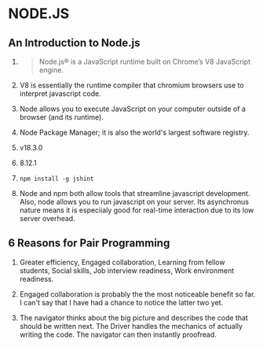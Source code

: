 # NODE.JS

## An Introduction to Node.js

1. >Node.js® is a JavaScript runtime built on Chrome’s V8 JavaScript engine.

2. V8 is essentially the runtime compiler that chromium browsers use to interpret javascript code.

3. Node allows you to execute JavaScript on your computer outside of a browser (and its runtime).

4. Node Package Manager; it is also the world's largest software registry.

5. v18.3.0

6. 8.12.1

7. `npm install -g jshint`

8. Node and npm both allow tools that streamline javascript development. Also, node allows you to run javascript on your server. Its asynchronus nature means it is especiialy good for real-time interaction due to its low server overhead.

## 6 Reasons for Pair Programming

1. Greater efficiency, Engaged collaboration, Learning from fellow students, Social skills, Job interview readiness, Work environment readiness.

2. Engaged collaboration is probably the the most noticeable benefit so far. I can't say that I have had a chance to notice the latter two yet.

3. The navigator thinks about the big picture and describes the code that should be written next. The Driver handles the mechanics of actually writing the code. The navigator can then instantly proofread.
